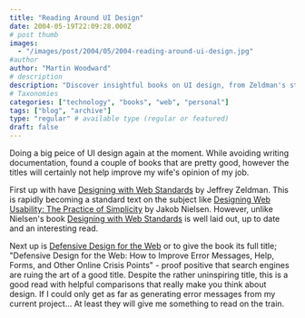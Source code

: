 ```yaml
---
title: "Reading Around UI Design"
date: 2004-05-19T22:09:28.000Z
# post thumb
images:
  - "/images/post/2004/05/2004-reading-around-ui-design.jpg"
#author
author: "Martin Woodward"
# description
description: "Discover insightful books on UI design, from Zeldman's standards to defensive design strategies, perfect for your commute."
# Taxonomies
categories: ["technology", "books", "web", "personal"]
tags: ["blog", "archive"]
type: "regular" # available type (regular or featured)
draft: false
---
```

Doing a big peice of UI design again at the moment.  While avoiding writing documentation, found a couple of books that are pretty good, however the titles will certainly not help improve my wife's opinion of my job.

First up with have [Designing with Web Standards](http://www.amazon.co.uk/exec/obidos/ASIN/0735712018/woodwardwebcom) by Jeffrey Zeldman.  This is rapidly becoming a standard text on the subject like  [Designing Web Usability: The Practice of Simplicity](http://www.amazon.co.uk/exec/obidos/ASIN/156205810X/woodwardwebcom) by Jakob Nielsen.  However, unlike Nielsen's book [Designing with Web Standards](http://www.amazon.co.uk/exec/obidos/ASIN/0735712018/woodwardwebcom) is well laid out, up to date and an interesting read. 

Next up is [Defensive Design for the Web](http://www.amazon.co.uk/exec/obidos/ASIN/073571410X/woodwardwebcom) or to give the book its full title; "Defensive Design for the Web: How to Improve Error Messages, Help, Forms, and Other Online Crisis Points" - proof positive that search engines are ruing the art of a good title.  Despite the rather uninspiring title, this is a good read with helpful comparisons that really make you think about design.    If I could only get as far as generating error messages from my current project...  At least they will give me something to read on the train.
